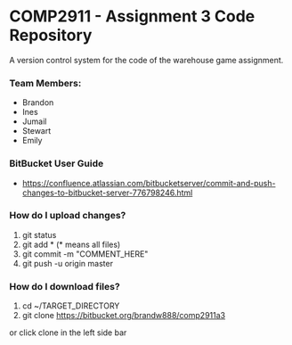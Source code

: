 # COMP2911 - Assignment 3 Code Repository #

A version control system for the code of the warehouse game assignment. 

### Team Members: ###

* Brandon 
* Ines
* Jumail
* Stewart
* Emily

### BitBucket User Guide ###

* https://confluence.atlassian.com/bitbucketserver/commit-and-push-changes-to-bitbucket-server-776798246.html

### How do I upload changes? ###

1. git status
2. git add * (* means all files)
3. git commit -m "COMMENT_HERE"
4. git push -u origin master 

### How do I download files? ###

1. cd ~/TARGET_DIRECTORY 
2. git clone https://bitbucket.org/brandw888/comp2911a3

or click clone in the left side bar